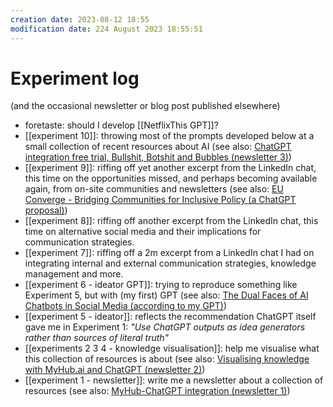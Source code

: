 ```yaml
---
creation date: 2023-08-12 18:55
modification date: 224 August 2023 18:55:51
---
```

# Experiment log 

(and the occasional newsletter or blog post published elsewhere)

* foretaste: should I develop [[NetflixThis GPT]]?
* [[experiment 10]]: throwing most of the prompts developed below at a small collection of recent resources about AI (see also: [ChatGPT integration free trial, Bullshit, Botshit and Bubbles (newsletter 3)](https://myhub.ai/items/chatgpt-integration-free-trial-bullshit-botshit-and-bubbles-newsletter-3))
* [[experiment 9]]: riffing off yet another excerpt from the LinkedIn chat, this time on the opportunities missed, and perhaps becoming available again, from on-site communities and newsletters (see also: [EU Converge - Bridging Communities for Inclusive Policy (a ChatGPT proposal)](https://www.linkedin.com/pulse/eu-converge-bridging-communities-inclusive-policy-chatgpt-lowry-igfve/))
* [[experiment 8]]: riffing off another excerpt from the LinkedIn chat, this time on alternative social media and their implications for communication strategies. 
* [[experiment 7]]: riffing off a 2m excerpt from a LinkedIn chat I had on integrating internal and external communication strategies, knowledge management and more. 
* [[experiment 6 - ideator GPT]]: trying to reproduce something like Experiment 5, but with (my first) GPT (see also: [The Dual Faces of AI Chatbots in Social Media (according to my GPT)](https://mathewlowry.medium.com/the-dual-faces-of-ai-chatbots-in-social-media-according-to-my-gpt-4820d37d4d3d)) 
* [[experiment 5 - ideator]]: reflects the recommendation ChatGPT itself gave me in Experiment 1: *"Use ChatGPT outputs as idea generators rather than sources of literal truth"*
* [[experiments 2 3 4 - knowledge visualisation]]: help me visualise what this collection of resources is about (see also: [Visualising knowledge with MyHub.ai and ChatGPT (newsletter 2)](https://myhub.ai/items/myhub-chatgpt-integration-visualising-knowledge-newsletter-2-december-2023))
* [[experiment 1 - newsletter]]: write me a newsletter about a collection of resources (see also: [MyHub-ChatGPT integration (newsletter 1)](https://myhub.ai/items/myhub-chatgpt-integration-newsletter-october-2023))